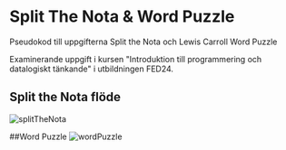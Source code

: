 # Split The Nota & Word Puzzle

Pseudokod till uppgifterna Split the Nota och Lewis Carroll Word Puzzle

Examinerande uppgift i kursen "Introduktion till programmering och datalogiskt tänkande" i utbildningen FED24.

## Split the Nota flöde
![splitTheNota](https://github.com/user-attachments/assets/33d7ca2b-ca63-4cac-86a8-71cc471d8714)

##Word Puzzle
![wordPuzzle](https://github.com/user-attachments/assets/e7621aea-5605-4dda-aafd-10337c555723)
